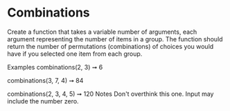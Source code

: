 # Combinations

Create a function that takes a variable number of arguments, each argument representing the number of items in a group. The function should return the number of permutations (combinations) of choices you would have if you selected one item from each group.

Examples
combinations(2, 3) ➞ 6

combinations(3, 7, 4) ➞ 84

combinations(2, 3, 4, 5) ➞ 120
Notes
Don't overthink this one.
Input may include the number zero.
